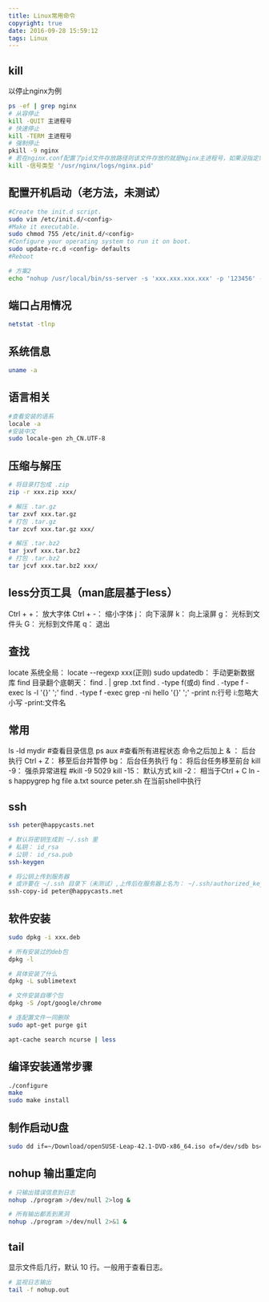 ```yaml
---
title: Linux常用命令
copyright: true
date: 2016-09-28 15:59:12
tags: Linux
---
```



## kill
以停止nginx为例
```bash
ps -ef | grep nginx
# 从容停止
kill -QUIT 主进程号
# 快速停止
kill -TERM 主进程号
# 强制停止
pkill -9 nginx
# 若在nginx.conf配置了pid文件存放路径则该文件存放的就是Nginx主进程号，如果没指定则放在nginx的logs目录下。有了pid文 件，我们就不用先查询Nginx的主进程号，而直接向Nginx发送信号了，命令如下：
kill -信号类型 '/usr/nginx/logs/nginx.pid'
```


## 配置开机启动（老方法，未测试）
```bash
#Create the init.d script.
sudo vim /etc/init.d/<config>
#Make it executable.
sudo chmod 755 /etc/init.d/<config>
#Configure your operating system to run it on boot.
sudo update-rc.d <config> defaults
#Reboot

# 方案2
echo "nohup /usr/local/bin/ss-server -s 'xxx.xxx.xxx.xxx' -p '123456' -k 'passwd' -m aes-256-cfb &" >> /etc/rc.local
```


## 端口占用情况
```bash
netstat -tlnp
```

## 系统信息
```bash
uname -a
```


## 语言相关
```bash
#查看安装的语系
locale -a
#安装中文
sudo locale-gen zh_CN.UTF-8
```


## 压缩与解压
```bash
# 将目录打包成 .zip
zip -r xxx.zip xxx/

# 解压 .tar.gz
tar zxvf xxx.tar.gz
# 打包 .tar.gz
tar zcvf xxx.tar.gz xxx/

# 解压 .tar.bz2
tar jxvf xxx.tar.bz2
# 打包 .tar.bz2
tar jcvf xxx.tar.bz2 xxx/
```
 
 
## less分页工具（man底层基于less）
Ctrl + +： 放大字体 
Ctrl + -： 缩小字体 
j： 向下滚屏 
k： 向上滚屏 
g： 光标到文件头 
G： 光标到文件尾 
q： 退出 

 
## 查找
locate 系统全局： 
locate --regexp xxx(正则) 
sudo updatedb： 手动更新数据库 
find 目录翻个底朝天： 
find . | grep .txt 
find . -type f(或d) 
find . -type f -exec ls -l '{}' ';' 
find . -type f -exec grep -ni hello '{}' ';' -print 
n:行号 
i:忽略大小写 
-print:文件名 
 
## 常用
ls -ld mydir #查看目录信息 
ps aux  #查看所有进程状态 
命令之后加上 & ： 后台执行 
Ctrl + Z： 移至后台并暂停 
bg： 后台任务执行 
fg： 将后台任务移至前台 
kill -9： 强杀异常进程 #kill -9 5029 
kill -15： 默认方式 
kill -2： 相当于Ctrl + C 
ln -s happygrep hg 
file a.txt 
source peter.sh 在当前shell中执行
 
## ssh
```bash
ssh peter@happycasts.net

# 默认将密钥生成到 ~/.ssh 里
# 私钥： id_rsa
# 公钥： id_rsa.pub
ssh-keygen

# 将公钥上传到服务器
# 或许要在 ~/.ssh 目录下（未测试）,上传后在服务器上名为： ~/.ssh/authorized_keys
ssh-copy-id peter@happycasts.net
```


## 软件安装
```bash
sudo dpkg -i xxx.deb

# 所有安装过的deb包
dpkg -l

# 具体安装了什么
dpkg -L sublimetext

# 文件安装自哪个包
dpkg -S /opt/google/chrome

# 连配置文件一同删除
sudo apt-get purge git

apt-cache search ncurse | less 
```

 
## 编译安装通常步骤
```bash
./configure 
make 
sudo make install 
```

## 制作启动U盘
```bash
sudo dd if=~/Download/openSUSE-Leap-42.1-DVD-x86_64.iso of=/dev/sdb bs=4M
```

## nohup 输出重定向
```bash
# 只输出错误信息到日志
nohup ./program >/dev/null 2>log &

# 所有输出都丢到黑洞
nohup ./program >/dev/null 2>&1 &
```

## tail
显示文件后几行，默认 10 行。一般用于查看日志。
```bash
# 监视日志输出
tail -f nohup.out
```